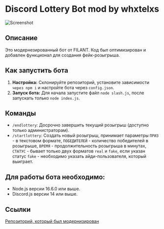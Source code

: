 # Discord Lottery Bot mod by whxtelxs

![Screenshot](https://i.imgur.com/iYV0xLg.png)

## Описание

Это модернезированный бот от FILANT. Код был оптимизирован и добавлен функционал для создания фейк-розыгрыша.

## Как запустить бота

1. **Настройка:** Склонируйте репозиторий, установите зависимости `через npm i` и настройте бота через `config.json`.
2. **Запуск бота:** Для начала запустите файл `node slash.js`, после запускать только `node index.js`.

## Команды

- `/endlottery`: Досрочно завершить текущий розыгрыш (доступно только администраторам).
- `/startlottery`: Создать новый розыгрыш, принимает параметры `ПРИЗ` - в текстовом формате, `ПОБЕДИТЕЛЕЙ` - количество победителей в розыгрыше, `ВРЕМЯ` - продолжительность розыгрыша в минутах, `СТАТУС` - бывает только двух форматов `real` и `fake`, если указан статус `fake` - необходимо указать айди-пользователя, который выиграет.

## Для работы бота необходимо:

- Node.js версии 16.6.0 или выше.
- Discord.js версии 14 или выше.

## Ссылки

[Репозиторий, который был модернизирован](https://github.com/F1LANT/givewayBotRu-DiscordJS)
